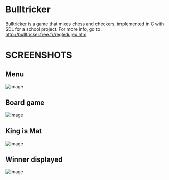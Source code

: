 # Bulltricker

Bulltricker is a game that mixes chess and checkers, implemented in C with SDL for a school project.
For more info, go to : http://bulltricker.free.fr/regledujeu.htm


# SCREENSHOTS

## Menu

![image](https://user-images.githubusercontent.com/53349565/72903814-cec01300-3d25-11ea-8cae-a210fac97ad1.png)

## Board game

![image](https://user-images.githubusercontent.com/53349565/72903898-f3b48600-3d25-11ea-90cd-6949c5cd7e56.png)

## King is Mat

![image](https://user-images.githubusercontent.com/53349565/72904143-59a10d80-3d26-11ea-9008-84319110a2d9.png)

## Winner displayed

![image](https://user-images.githubusercontent.com/53349565/72904540-f8c60500-3d26-11ea-8600-067600f19fb4.png)
